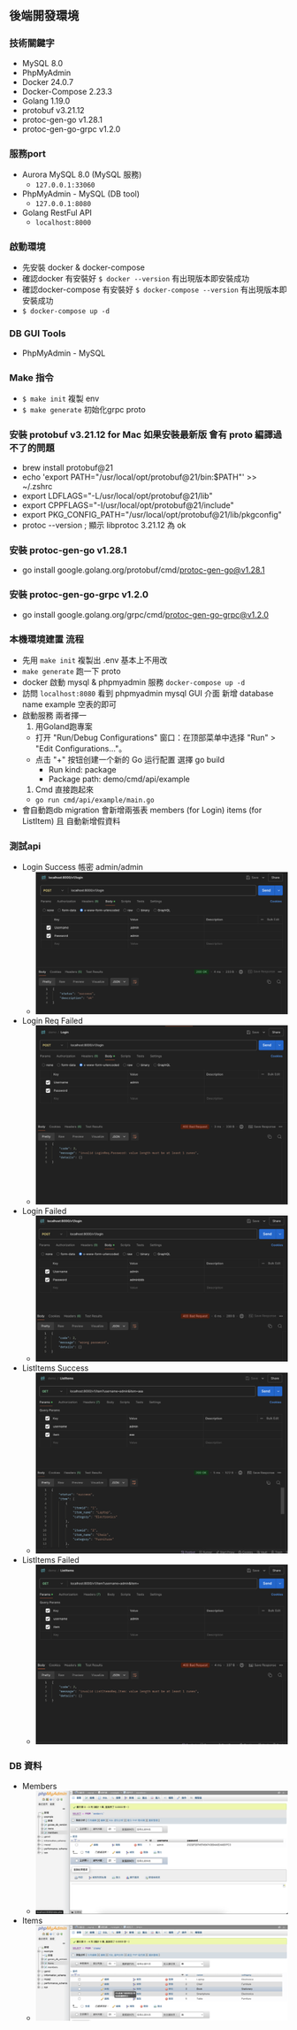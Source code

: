 ## 後端開發環境

### 技術關鍵字
 - MySQL 8.0
 - PhpMyAdmin
 - Docker 24.0.7
 - Docker-Compose 2.23.3
 - Golang 1.19.0
 - protobuf v3.21.12
 - protoc-gen-go v1.28.1
 - protoc-gen-go-grpc v1.2.0

### 服務port
 - Aurora MySQL 8.0 (MySQL 服務)
   - `127.0.0.1:33060`
 - PhpMyAdmin - MySQL (DB tool)
   - `127.0.0.1:8080`
 - Golang RestFul API
   - `localhost:8000`
### 啟動環境
   - 先安裝 docker & docker-compose
   - 確認docker 有安裝好 `$ docker --version` 有出現版本即安裝成功
   - 確認docker-compose 有安裝好 `$ docker-compose --version` 有出現版本即安裝成功
   - `$ docker-compose up -d`
### DB GUI Tools
   - PhpMyAdmin - MySQL
### Make 指令
   - `$ make init` 複製 env
   - `$ make generate` 初始化grpc proto
### 安裝 protobuf v3.21.12 for Mac 如果安裝最新版 會有 proto 編譯過不了的問題
- brew install protobuf@21
- echo 'export PATH="/usr/local/opt/protobuf@21/bin:$PATH"' >> ~/.zshrc
- export LDFLAGS="-L/usr/local/opt/protobuf@21/lib"
- export CPPFLAGS="-I/usr/local/opt/protobuf@21/include"
- export PKG_CONFIG_PATH="/usr/local/opt/protobuf@21/lib/pkgconfig"
- protoc --version ; 顯示 libprotoc 3.21.12 為 ok

### 安裝 protoc-gen-go v1.28.1
- go install google.golang.org/protobuf/cmd/protoc-gen-go@v1.28.1

### 安裝 protoc-gen-go-grpc v1.2.0
- go install google.golang.org/grpc/cmd/protoc-gen-go-grpc@v1.2.0

### 本機環境建置 流程
- 先用 `make init` 複製出 .env 基本上不用改
- `make generate` 跑一下 proto
- docker 啟動 mysql & phpmyadmin 服務 `docker-compose up -d`
- 訪問 `localhost:8080` 看到 phpmyadmin mysql GUI 介面 新增 database name example 空表的即可
- 啟動服務 兩者擇一
  1. 用Goland跑專案
    - 打开 "Run/Debug Configurations" 窗口：在顶部菜单中选择 "Run" > "Edit Configurations..."。
    - 点击 "+" 按钮创建一个新的 Go 运行配置 選擇 go build
       - Run kind: package
       - Package path: demo/cmd/api/example
  1. Cmd 直接跑起來
    - `go run cmd/api/example/main.go`
- 會自動跑db migration 會新增兩張表 members (for Login) items (for ListItem) 且 自動新增假資料 

### 測試api
  - Login Success 帳密 admin/admin
    - ![login success.png](imgs%2Flogin%20success.png)
  - Login Req Failed
    - ![login_failed2.png](imgs%2Flogin_failed2.png)
  - Login Failed
    - ![login failed.png](imgs%2Flogin%20failed.png)
  - ListItems Success
    - ![listItem.png](imgs%2FlistItem.png)
  - ListItems Failed
    - ![listitem_failed.png](imgs%2Flistitem_failed.png)
### DB 資料
  - Members
    - ![db_members.png](imgs%2Fdb_members.png)
  - Items
    - ![db_items.png](imgs%2Fdb_items.png)